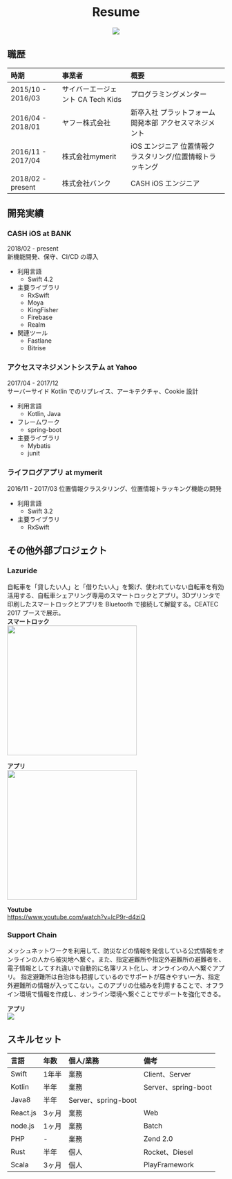 <p align="center">
    <h1 align="center">Resume</h1>
</p1>

<p align="center">
    <a href=".license-mit"><img src="https://img.shields.io/badge/license-MIT-blue.svg"></a>
</p>

## 職歴
| 時期 | 事業者 | 概要 |
| :--- | :--- | :--- |
| 2015/10 - 2016/03 | サイバーエージェント CA Tech Kids | プログラミングメンター |
| 2016/04 - 2018/01 | ヤフー株式会社 | 新卒入社 プラットフォーム開発本部 アクセスマネジメント |
| 2016/11 - 2017/04 | 株式会社mymerit | iOS エンジニア 位置情報クラスタリング/位置情報トラッキング |
| 2018/02 - present | 株式会社バンク | CASH iOS エンジニア |

## 開発実績
### CASH iOS at BANK
2018/02 - present  
新機能開発、保守、CI/CD の導入  
- 利用言語
    + Swift 4.2
- 主要ライブラリ
    + RxSwift
    + Moya
    + KingFisher
    + Firebase
    + Realm
- 関連ツール
    + Fastlane
    + Bitrise

### アクセスマネジメントシステム at Yahoo
2017/04 - 2017/12  
サーバーサイド Kotlin でのリプレイス、アーキテクチャ、Cookie 設計
- 利用言語
    + Kotlin, Java
- フレームワーク
    + spring-boot
- 主要ライブラリ
    + Mybatis
    + junit

### ライフログアプリ at mymerit
2016/11 - 2017/03
位置情報クラスタリング、位置情報トラッキング機能の開発
- 利用言語
    + Swift 3.2
- 主要ライブラリ
    + RxSwift

## その他外部プロジェクト
### Lazuride
自転車を「貸したい人」と「借りたい人」を繋げ、使われていない自転車を有効活用する、自転車シェアリング専用のスマートロックとアプリ。3Dプリンタで印刷したスマートロックとアプリを Bluetooth で接続して解錠する。CEATEC 2017 ブースで展示。  
**スマートロック**  
<img src="https://user-images.githubusercontent.com/11363154/55737869-fda01d80-5a60-11e9-8c19-d329df29d3df.png" width="300" />

**アプリ**  
<img src="https://github.com/Lazuride/lazuride-ios-document/blob/master/images/Tutorial.gif?raw=true" width="300" />

**Youtube**  
https://www.youtube.com/watch?v=lcP9r-d4ziQ

### Support Chain
メッシュネットワークを利用して、防災などの情報を発信している公式情報をオンラインの人から被災地へ繋ぐ。また、指定避難所や指定外避難所の避難者を、電子情報としてすれ違いで自動的に名簿リスト化し、オンラインの人へ繋ぐアプリ。
指定避難所は自治体も把握しているのでサポートが届きやすい一方、指定外避難所の情報が入ってこない。このアプリの仕組みを利用することで、オフライン環境で情報を作成し、オンライン環境へ繋ぐことでサポートを強化できる。

**アプリ**  
<img src="https://user-images.githubusercontent.com/11363154/55739176-7ef8af80-5a63-11e9-861d-28c08d228980.png" />

## スキルセット
| 言語 | 年数 | 個人/業務 | 備考 |
| :--- | :--- | :--- | :--- |
| Swift | 1年半 | 業務 | Client、Server |
| Kotlin | 半年 | 業務 | Server、spring-boot |
| Java8 | 半年 | Server、spring-boot |
| React.js | 3ヶ月 | 業務 | Web |
| node.js | 1ヶ月 | 業務 | Batch |
| PHP | - | 業務 | Zend 2.0 |
| Rust | 半年 | 個人 | Rocket、Diesel |
| Scala | 3ヶ月 | 個人 | PlayFramework |

